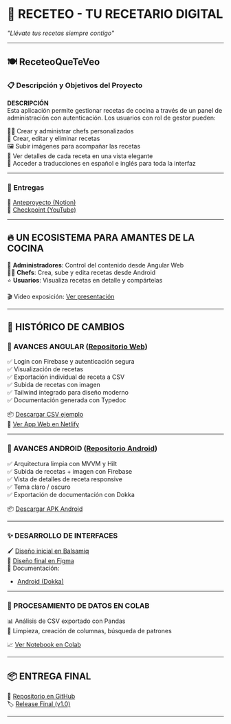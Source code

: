 # 🧁 RECETEO - TU RECETARIO DIGITAL

_"Llévate tus recetas siempre contigo"_

---

## 🍽️ ReceteoQueTeVeo

### 📋 Descripción y Objetivos del Proyecto

**DESCRIPCIÓN**  
Esta aplicación permite gestionar recetas de cocina a través de un panel de administración con autenticación. Los usuarios con rol de gestor pueden:

👨‍🍳 Crear y administrar chefs personalizados  
📖 Crear, editar y eliminar recetas  
🖼️ Subir imágenes para acompañar las recetas  
🔎 Ver detalles de cada receta en una vista elegante  
💬 Acceder a traducciones en español e inglés para toda la interfaz  

---

### 📎 Entregas

📌 [Anteproyecto (Notion)](https://www.notion.so/ReceteoQueTeVeo-1c79f1377a7680c989e9c5a11ea6cc9e)  
📌 [Checkpoint (YouTube)](https://youtu.be/Z5HlpfXF_lo)

---

## 🔥 UN ECOSISTEMA PARA AMANTES DE LA COCINA

👑 **Administradores**: Control del contenido desde Angular Web  
👨‍🍳 **Chefs**: Crea, sube y edita recetas desde Android  
⭐ **Usuarios**: Visualiza recetas en detalle y compártelas  

🎬 Video exposición: [Ver presentación](https://youtu.be/Z5HlpfXF_lo)

---

## 📝 HISTÓRICO DE CAMBIOS

### 🔄 AVANCES ANGULAR ([Repositorio Web](https://github.com/cgilsanchez/FireBaseApp.git))

✅ Login con Firebase y autenticación segura  
✅ Visualización de recetas  
✅ Exportación individual de receta a CSV  
✅ Subida de recetas con imagen  
✅ Tailwind integrado para diseño moderno  
✅ Documentación generada con Typedoc  

📦 [Descargar CSV ejemplo](https://github.com/cgilsanchez/TFG-ReceteoQueTeVeo/releases/download/v1.0/receta_tarta_choco.csv)  
🔗 [Ver App Web en Netlify](https://receteoqueteveo.netlify.app)

---

### 📱 AVANCES ANDROID ([Repositorio Android](https://github.com/cgilsanchez/RECETEOQUETEVE0.git))

✅ Arquitectura limpia con MVVM y Hilt  
✅ Subida de recetas + imagen con Firebase  
✅ Vista de detalles de receta responsive  
✅ Tema claro / oscuro  
✅ Exportación de documentación con Dokka  

📦 [Descargar APK Android](https://github.com/cgilsanchez/TFG-ReceteoQueTeVeo/releases/download/v1.0/receteo.apk)

---

### ✨ DESARROLLO DE INTERFACES

🖌️ [Diseño inicial en Balsamiq](https://balsamiq.com/mockup)  
🎨 [Diseño final en Figma](https://figma.com)  
📃 Documentación:  
- [Android (Dokka)](https://github.com/cgilsanchez/TFG-ReceteoQueTeVeo/releases/download/v1.0/dokka-recetapp.zip)

---

### 🧠 PROCESAMIENTO DE DATOS EN COLAB

📊 Análisis de CSV exportado con Pandas  
🔧 Limpieza, creación de columnas, búsqueda de patrones  

📈 [Ver Notebook en Colab](https://github.com/cgilsanchez/TFG-ReceteoQueTeVeo/releases/download/v1.0/recetapp-colab.ipynb)

---

## 📦 ENTREGA FINAL

🎁 [Repositorio en GitHub](https://github.com/cgilsanchez/TFG-ReceteoQueTeVeo)  
🏷️ [Release Final (v1.0)](https://github.com/cgilsanchez/TFG-ReceteoQueTeVeo/releases/tag/v1.0)

---
